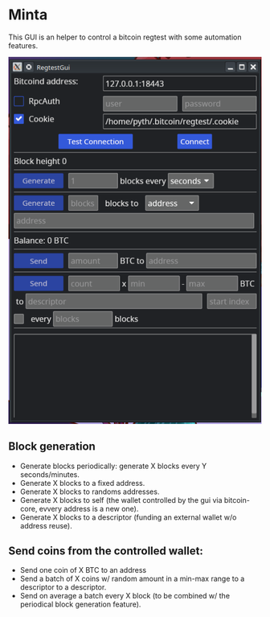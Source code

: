 # Minta

This GUI is an helper to control a bitcoin regtest with some automation features.

![gui](./gui.png)

## Block generation
 - Generate blocks periodically: generate X blocks every Y seconds/minutes.
 - Generate X blocks to a fixed address.
 - Generate X blocks to randoms addresses.
 - Generate X blocks to self (the wallet controlled by the gui via bitcoin-core, evvery address is a new one).
 - Generate X blocks to a descriptor (funding an external wallet w/o address reuse).

## Send coins from the controlled wallet:
- Send one coin of X BTC to an address
- Send a batch of X coins w/  random amount in a min-max range to a descriptor to a descriptor.
- Send on average a batch every X block (to be combined w/ the periodical block generation feature).
